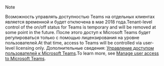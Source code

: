 > [!NOTE]
> <span data-ttu-id="53fbd-101">Возможность управлять доступностью Teams на отдельных клиентах является временной и будет отключена в мае 2018 года.</span><span class="sxs-lookup"><span data-stu-id="53fbd-101">Tenant-level control of the on/off status for Teams is temporary and will be removed at some point in the future.</span></span> <span data-ttu-id="53fbd-102">После этого доступ к Microsoft Teams будет регулироваться только с помощью лицензирования на уровне пользователей.</span><span class="sxs-lookup"><span data-stu-id="53fbd-102">At that time, access to Teams will be controlled via user-level licensing only.</span></span> <span data-ttu-id="53fbd-103">Дополнительные сведения: [Управление доступом пользователей к Microsoft Teams](../user-access.md).</span><span class="sxs-lookup"><span data-stu-id="53fbd-103">To learn more, see [Manage user access to Microsoft Teams](../user-access.md).</span></span>